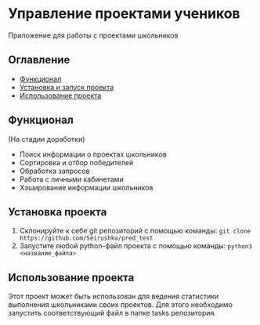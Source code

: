 # Управление проектами учеников 

Приложение для работы с проектами школьников

## Оглавление
- [Функционал](#функционал)
- [Установка и запуск проекта](#установка-проекта)
- [Использование проекта](#использование-проекта)

## Функционал
(На стадии доработки)
- Поиск информации о проектах школьников
- Сортировка и отбор победителей
- Обработка запросов
- Работа с личными кабинетами
- Хэширование информации школьников

## Установка проекта
1. Склонируйте к себе git репозиторий с помощью команды: `git clone https://github.com/Seirushka/pred_test`
2. Запустите любой python-файл проекта с помощью команды: `python3 <название_файла>`

## Использование проекта
Этот проект может быть использован для ведения статистики выполнения школьниками своих проектов.
Для этого необходимо запустить соответствующий файл в папке tasks репозитория.
